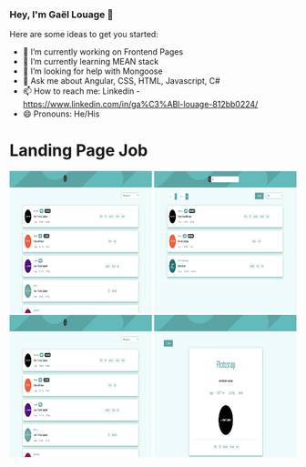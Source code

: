 ### Hey, I'm Gaël Louage 👋


Here are some ideas to get you started:

- 🔭 I’m currently working on Frontend Pages
- 🌱 I’m currently learning MEAN stack
- 🤔 I’m looking for help with Mongoose 
- 💬 Ask me about Angular, CSS, HTML, Javascript, C#
- 📫 How to reach me: Linkedin - https://www.linkedin.com/in/ga%C3%ABl-louage-812bb0224/
- 😄 Pronouns: He/His

<h1>Landing Page Job</h1>
<div">
  <img src="https://github.com/GaelLouage/landing-page-job/blob/main/main.PNG" width="250" height="250px"> 
  <img src="https://github.com/GaelLouage/landing-page-job/blob/main/filtering.PNG" width="250" height="250px">  
  <img src="https://github.com/GaelLouage/landing-page-job/blob/main/main.PNG" width="250" height="250px"> 
  <img src="https://github.com/GaelLouage/landing-page-job/blob/main/routing.PNG" width="250" height="250px"> 
</div>

